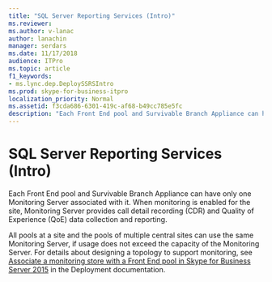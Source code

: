 ```yaml
---
title: "SQL Server Reporting Services (Intro)"
ms.reviewer: 
ms.author: v-lanac
author: lanachin
manager: serdars
ms.date: 11/17/2018
audience: ITPro
ms.topic: article
f1_keywords:
- ms.lync.dep.DeploySSRSIntro
ms.prod: skype-for-business-itpro
localization_priority: Normal
ms.assetid: f3cda686-6301-419c-af68-b49cc785e5fc
description: "Each Front End pool and Survivable Branch Appliance can have only one Monitoring Server associated with it. When monitoring is enabled for the site, Monitoring Server provides call detail recording (CDR) and Quality of Experience (QoE) data collection and reporting."
---
```


# SQL Server Reporting Services (Intro)
 
Each Front End pool and Survivable Branch Appliance can have only one Monitoring Server associated with it. When monitoring is enabled for the site, Monitoring Server provides call detail recording (CDR) and Quality of Experience (QoE) data collection and reporting.
  
All pools at a site and the pools of multiple central sites can use the same Monitoring Server, if usage does not exceed the capacity of the Monitoring Server. For details about designing a topology to support monitoring, see [Associate a monitoring store with a Front End pool in Skype for Business Server 2015](../../deploy/deploy-monitoring/associate-a-monitoring-store.md) in the Deployment documentation.
  

